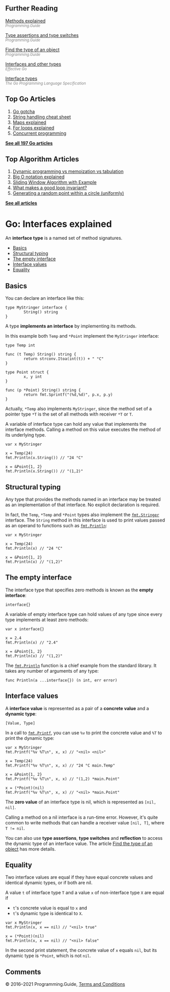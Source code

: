 ## Further Reading

[Methods explained](methods-explained.html)  
<span style="color: grey; font-style: italic; font-size: smaller">Programming.Guide</span>

[Type assertions and type switches](type-assertion-switch.html)  
<span style="color: grey; font-style: italic; font-size: smaller">Programming.Guide</span>

[Find the type of an object](find-type-of-object.html)  
<span style="color: grey; font-style: italic; font-size: smaller">Programming.Guide</span>

[Interfaces and other types](https://golang.org/doc/effective_go.html#interfaces_and_types)  
<span style="color: grey; font-style: italic; font-size: smaller">Effective Go</span>

[Interface types](https://golang.org/ref/spec#Interface_types)  
<span style="color: grey; font-style: italic; font-size: smaller">The Go Programming Language Specification</span>

## Top Go Articles

1.  [Go gotcha](go-gotcha.html)
2.  [String handling cheat sheet](string-functions-reference-cheat-sheet.html)
3.  [Maps explained](maps-explained.html)
4.  [For loops explained](for-loop.html)
5.  [Concurrent programming](go-concurrency-tutorial.html)

[**See all 197 Go articles**](index.html)

## Top Algorithm Articles

1.  [Dynamic programming vs memoization vs tabulation](../dynamic-programming-vs-memoization-vs-tabulation.html)
2.  [Big O notation explained](../big-o-notation-explained.html)
3.  [Sliding Window Algorithm with Example](../sliding-window-example.html)
4.  [What makes a good loop invariant?](../what-makes-a-good-loop-invariant.html)
5.  [Generating a random point within a circle (uniformly)](../random-point-within-circle.html)

[**See all articles**](../index.html)

# Go: Interfaces explained

An **interface type** is a named set of method signatures.

- [Basics](interfaces-explained.html#basics)
- [Structural typing](interfaces-explained.html#structural-typing)
- [The empty interface](interfaces-explained.html#the-empty-interface)
- [Interface values](interfaces-explained.html#interface-values)
- [Equality](interfaces-explained.html#equality)

## Basics

You can declare an interface like this:

    type MyStringer interface {
            String() string
    }

A type **implements an interface** by implementing its methods.

In this example both `Temp` and `*Point` implement the `MyStringer` interface:

    type Temp int

    func (t Temp) String() string {
            return strconv.Itoa(int(t)) + " °C"
    }

    type Point struct {
            x, y int
    }

    func (p *Point) String() string {
            return fmt.Sprintf("(%d,%d)", p.x, p.y)
    }

Actually, `*Temp` also implements `MyStringer`, since the method set of a pointer type `*T` is the set of all methods with receiver `*T` or `T`.

A variable of interface type can hold any value that implements the interface methods. Calling a method on this value executes the method of its underlying type.

    var x MyStringer

    x = Temp(24)
    fmt.Println(x.String()) // "24 °C"

    x = &Point{1, 2}
    fmt.Println(x.String()) // "(1,2)"

## Structural typing

Any type that provides the methods named in an interface may be treated as an implementation of that interface. No explicit declaration is required.

In fact, the `Temp`, `*Temp` and `*Point` types also implement the [`fmt.Stringer`](https://golang.org/pkg/fmt/#Stringer) interface. The `String` method in this interface is used to print values passed as an operand to functions such as [`fmt.Println`](https://golang.org/pkg/fmt/#Println):

    var x MyStringer

    x = Temp(24)
    fmt.Println(x) // "24 °C"

    x = &Point{1, 2}
    fmt.Println(x) // "(1,2)"

## The empty interface

The interface type that specifies zero methods is known as the **empty interface**:

    interface{}

A variable of empty interface type can hold values of any type since every type implements at least zero methods:

    var x interface{}

    x = 2.4
    fmt.Println(x) // "2.4"

    x = &Point{1, 2}
    fmt.Println(x) // "(1,2)"

The [`fmt.Println`](https://golang.org/pkg/fmt/#Println) function is a chief example from the standard library. It takes any number of arguments of any type:

    func Println(a ...interface{}) (n int, err error)

## Interface values

A **interface value** is represented as a pair of a **concrete value** and a **dynamic type**:

    [Value, Type]

In a call to [`fmt.Printf`](https://golang.org/pkg/fmt/#Printf), you can use `%v` to print the concrete value and `%T` to print the dynamic type:

    var x MyStringer
    fmt.Printf("%v %T\n", x, x) // "<nil> <nil>"

    x = Temp(24)
    fmt.Printf("%v %T\n", x, x) // "24 °C main.Temp"

    x = &Point{1, 2}
    fmt.Printf("%v %T\n", x, x) // "(1,2) *main.Point"

    x = (*Point)(nil)
    fmt.Printf("%v %T\n", x, x) // "<nil> *main.Point"

The **zero value** of an interface type is nil, which is represented as `[nil, nil]`.

Calling a method on a nil interface is a run-time error. However, it's quite common to write methods that can handle a receiver value `[nil, T]`, where `T != nil`.

You can also use **type assertions**, **type switches** and **reflection** to access the dynamic type of an interface value. The article [Find the type of an object](find-type-of-object.html) has more details.

## Equality

Two interface values are equal if they have equal concrete values and identical dynamic types, or if both are nil.

A value `t` of interface type `T` and a value `x` of non-interface type `X` are equal if

- `t`'s concrete value is equal to `x` and
- `t`'s dynamic type is identical to `X`.

<!-- -->

    var x MyStringer
    fmt.Println(x, x == nil) // "<nil> true"

    x = (*Point)(nil)
    fmt.Println(x, x == nil) // "<nil> false"

In the second print statement, the concrete value of `x` equals `nil`, but its dynamic type is `*Point`, which is not `nil`.

## Comments



© 2016–2021 Programming.Guide, [Terms and Conditions](../terms-and-conditions.html)
